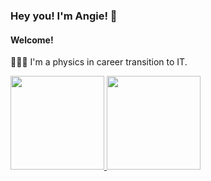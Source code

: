 ### Hey you! I'm Angie! 👋
#### Welcome!

👩🏻‍💻 I'm a physics in career transition to IT.

<div>
  <a href="https://github.com/aggsdp">
  <img height="150em" src="https://github-readme-stats.vercel.app/api/top-langs/?username=aggsdp&layout=compact&langs_count=7&theme=dracula"/>
  <img height="150em" src="https://github-readme-stats.vercel.app/api?username=aggsdp&show_icons=true&theme=dracula&include_all_commits=true&count_private=true"/>
</div>
